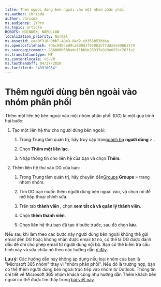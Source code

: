 ```yaml
---
title: Thêm người dùng bên ngoài vào một nhóm phân phối
ms.author: chrisda
author: chrisda
ms.audience: ITPro
ms.topic: article
ROBOTS: NOINDEX, NOFOLLOW
localization_priority: Normal
ms.assetid: caa0f310-0bb7-48e3-8ad2-cb358b53bbba
ms.openlocfilehash: 7dbc69bced9ca800d3f95081b77dda5e49662579
ms.sourcegitcommit: 286000b588adef1bbbb28337a9d9e087ec783fa2
ms.translationtype: MT
ms.contentlocale: vi-VN
ms.lasthandoff: 04/27/2020
ms.locfileid: "43910954"
---
```

# <a name="add-external-users-to-a-distribution-group"></a>Thêm người dùng bên ngoài vào nhóm phân phối

Thêm một liên hệ bên ngoài vào một nhóm phân phối (DG) là một quá trình hai bước:
  
1. Tạo một liên hệ thư cho người dùng bên ngoài:
    
    1. Trong Trung tâm quản trị, hãy truy cập trang[danh bạ](https://admin.microsoft.com/adminportal/home#/Contact) **người dùng** > . 
    
    2. Chọn **Thêm một liên lạc**.
    
    3. Nhập thông tin cho liên hệ của bạn và chọn **Thêm**.
    
2. Thêm liên hệ thư vào DG của bạn:
    
    1. Trong Trung tâm quản trị, hãy chuyển đến[Groups](https://admin.microsoft.com/adminportal/home#/groups) **Groups** > trang nhóm nhóm. 
    
    2. Tìm DG bạn muốn thêm người dùng bên ngoài vào, và chọn nó để mở hộp thoại chỉnh sửa.
    
    3. Trên tab **thành viên** , chọn **xem tất cả và quản lý thành viên**. 
    
    4. Chọn **thêm thành viên**.
    
    5. Chọn liên hệ thư bạn đã tạo ở bước trước, sau đó chọn **lưu**.
    
Nếu sau khi làm theo các bước này người dùng bên ngoài không thể gửi email đến DG hoặc không nhận được email từ nó, có thể là DG được đánh dấu để chỉ cho phép email từ người dùng nội bộ. Bạn có thể kiểm tra cấu hình này và sửa chữa nó theo các hướng dẫn [ở đây](https://docs.microsoft.com/exchange/mail-flow-best-practices/non-delivery-reports-in-exchange-online/fix-error-code-5-7-133-in-exchange-online).
  
 **Lưu ý:** Các hướng dẫn này không áp dụng nếu loại nhóm của bạn là "Microsoft 365 nhóm" thay vì "nhóm phân phối". Nếu đó là trường hợp, bạn có thể thêm người dùng bên ngoài trực tiếp vào nhóm từ Outlook. Thông tin chi tiết về Microsoft 365 nhóm khách cũng như hướng dẫn Thêm khách bên ngoài có thể được tìm thấy trong [bài viết này](https://support.office.com/article/Guest-access-in-Office-365-Groups-bfc7a840-868f-4fd6-a390-f347bf51aff6.aspx).
  